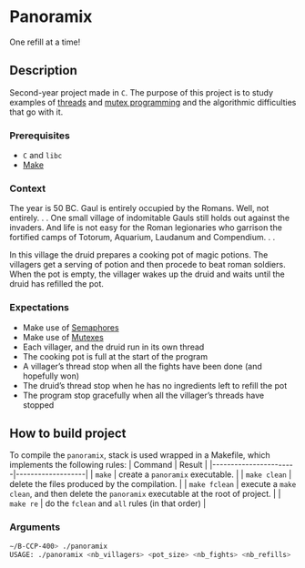 # Panoramix

One refill at a time!

## Description

Second-year project made in `C`. The purpose of this project is to study examples of [threads](https://www.geeksforgeeks.org/multithreading-in-c/)
and [mutex programming](https://www.geeksforgeeks.org/mutex-lock-for-linux-thread-synchronization/) and the algorithmic difficulties that go with it.

### Prerequisites
* `C` and `libc`
* [Make](https://www.gnu.org/software/make/)

### Context
The year is 50 BC. Gaul is entirely occupied by the Romans. Well, not entirely. . . One small village of indomitable
Gauls still holds out against the invaders. And life is not easy for the Roman legionaries who
garrison the fortified camps of Totorum, Aquarium, Laudanum and Compendium. . .


In this village the druid prepares a cooking pot of magic potions. The villagers get a serving of potion and
then procede to beat roman soldiers. When the pot is empty, the villager wakes up the druid and waits until
the druid has refilled the pot.

### Expectations
* Make use of [Semaphores](https://www.geeksforgeeks.org/use-posix-semaphores-c/)
* Make use of [Mutexes](https://www.geeksforgeeks.org/mutex-lock-for-linux-thread-synchronization/)
* Each villager, and the druid run in its own thread
* The cooking pot is full at the start of the program
* A villager’s thread stop when all the fights have been done (and hopefully won)
* The druid’s thread stop when he has no ingredients left to refill the pot
* The program stop gracefully when all the villager’s threads have stopped

## How to build project
To compile the `panoramix`, stack is used wrapped in a Makefile, which implements the following rules:
|   Command             |   Result          |
|-----------------------|-------------------|
|   `make`              | create a `panoramix` executable. |
|   `make clean`        | delete the files produced by the compilation. |
|   `make fclean`       | execute a `make clean`, and then delete the `panoramix` executable at the root of project. |
|   `make re`           | do the `fclean` and `all` rules (in that order) |

### Arguments
```sh
∼/B-CCP-400> ./panoramix
USAGE: ./panoramix <nb_villagers> <pot_size> <nb_fights> <nb_refills>
```
